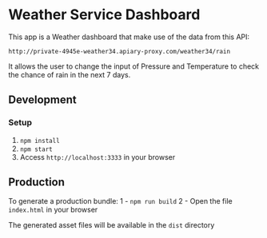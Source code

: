 # Weather Service Dashboard

This app is a Weather dashboard that make use of the data from this API:

`http://private-4945e-weather34.apiary-proxy.com/weather34/rain`

It allows the user to change the input of Pressure and Temperature to check the chance of rain in the next 7 days.

## Development

### Setup

1. `npm install`
2. `npm start`
3. Access `http://localhost:3333` in your browser


## Production

To generate a production bundle:
1 - `npm run build`
2 - Open the file `index.html` in your browser

The generated asset files will be available in the `dist` directory
